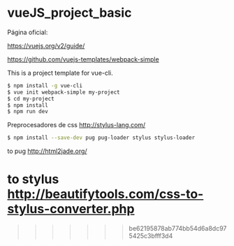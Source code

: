 # vueJS_project_basic

Página oficial:

https://vuejs.org/v2/guide/



https://github.com/vuejs-templates/webpack-simple




This is a project template for vue-cli.

```bash
$ npm install -g vue-cli
$ vue init webpack-simple my-project
$ cd my-project
$ npm install
$ npm run dev
```


Preprocesadores de css
http://stylus-lang.com/

```bash
$ npm install --save-dev pug pug-loader stylus stylus-loader
```

to pug
http://html2jade.org/

to stylus
http://beautifytools.com/css-to-stylus-converter.php
=======
>>>>>>> be62195878ab774bb54d6a8dc975425c3bfff3d4
